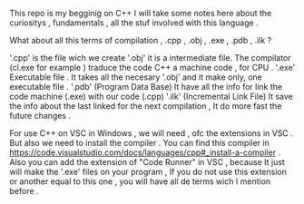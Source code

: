 This repo is my begginig on C++ 
I will take some notes here about the curiositys , fundamentals , all the stuf involved with this language . 

What about all this terms of compilation ,  .cpp , .obj , .exe , .pdb , .ilk ? 

'.cpp' is the file wich we create 
'.obj' it is a intermediate file. The compilator (cl.exe for example ) traduce the code C++ a machine code , for CPU . 
'.exe' Executable file  . It takes all the necesary '.obj'  and it make only, one executable file . 
'.pdb' (Program Data Base) It have all the info for link the code machine (.exe) with our code (.cpp)
'.ilk' (Incremental Link File) It save the info about the last linked for the next compilation , It do more fast the future changes . 


For use C++ on VSC in Windows , we will need , ofc the extensions in VSC . But also we need to install the compiler . 
You can find this compiler in  https://code.visualstudio.com/docs/languages/cpp#_install-a-compiler    .
Also you can add the extension of "Code Runner" in VSC , because It just will make the '.exe' files on your program , If you do not use this extension or another equal to this one , you will have all de terms wich 
I mention before . 
